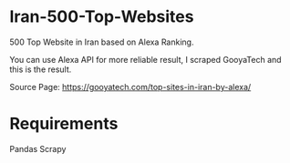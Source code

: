 # Iran-500-Top-Websites
500 Top Website in Iran based on Alexa Ranking.

You can use Alexa API for more reliable result, I scraped GooyaTech and this is the result.

Source Page:
https://gooyatech.com/top-sites-in-iran-by-alexa/



# Requirements
Pandas
Scrapy
